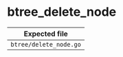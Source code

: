 # btree_delete_node

| Expected file          |
| ---------------------- |
| `btree/delete_node.go` |

